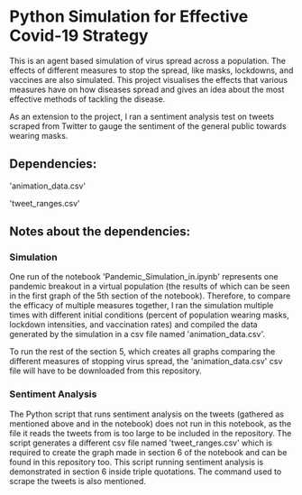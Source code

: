 # Python Simulation for Effective Covid-19 Strategy

This is an agent based simulation of virus spread across a population. The effects of different measures to stop the spread, like masks, lockdowns, and vaccines are also simulated. This project visualises the effects that various measures have on how diseases spread and gives an idea about the most effective methods of tackling the disease.

As an extension to the project, I ran a sentiment analysis test on tweets scraped from Twitter to gauge the sentiment of the general public towards wearing masks.

## Dependencies:

'animation_data.csv'

'tweet_ranges.csv'

## Notes about the dependencies:

### Simulation

One run of the notebook 'Pandemic_Simulation_in.ipynb' represents one pandemic breakout in a virtual population (the results of which can be seen in the first graph of the 5th section of the notebook). Therefore, to compare the efficacy of multiple measures together, I ran the simulation multiple times with different initial conditions (percent of population wearing masks, lockdown intensities, and vaccination rates) and compiled the data generated by the simulation in a csv file named 'animation_data.csv'. 

To run the rest of the section 5, which creates all graphs comparing the different measures of stopping virus spread, the 'animation_data.csv' csv file will have to be downloaded from this repository.

### Sentiment Analysis

The Python script that runs sentiment analysis on the tweets (gathered as mentioned above and in the notebook) does not run in this notebook, as the file it reads the tweets from is too large to be included in the repository. The script generates a different csv file named 'tweet_ranges.csv' which is required to create the graph made in section 6 of the notebook and can be found in this repository too. This script running sentiment analysis is demonstrated in section 6 inside triple quotations. The command used to scrape the tweets is also mentioned. 
